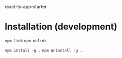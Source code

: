 react-ts-app-starter

# Installation (development)

`npm link`
`npm unlink`

`npm install -g .`
`npm uninstall -g .`
